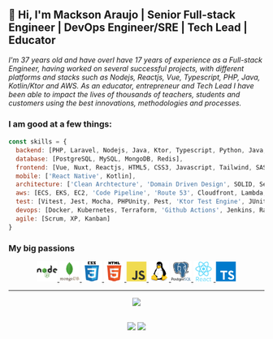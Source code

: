 
## 👋 Hi, I'm Mackson Araujo | Senior Full-stack Engineer | DevOps Engineer/SRE | Tech Lead | Educator
<p>
  <i>
    I'm 37 years old
  and have overI have 17 years of experience as a Full-stack Engineer, having worked on several successful projects, with different platforms and stacks such as Nodejs, Reactjs, Vue, Typescript, PHP, Java, Kotlin/Ktor and AWS. As an educator, entrepreneur and Tech Lead I have been able to impact the lives of thousands of teachers, students and customers using the best innovations, methodologies and processes.

  </i>
</p>


<h3 align="left">I am good at a few things:</h3>

```javascript
const skills = {
  backend: [PHP, Laravel, Nodejs, Java, Ktor, Typescript, Python, Java, '.Net Core'],
  database: [PostgreSQL, MySQL, MongoDB, Redis],
  frontend: [Vue, Nuxt, Reactjs, HTML5, CSS3, Javascript, Tailwind, SASS, 'Styled-Components', Bootstrap, ChakraUI, Vuetify],
  mobile: ['React Native', Kotlin],
  architecture: ['Clean Archtecture', 'Domain Driven Design', SOLID, Serverless, Microservices],
  aws: [ECS, EKS, EC2, 'Code Pipeline', 'Route 53', Cloudfront, Lambda, SQS, Kinesis, S3, 'Secrets Manager'],
  test: [Vitest, Jest, Mocha, PHPUnity, Pest, 'Ktor Test Engine', JUnit],
  devops: [Docker, Kubernetes, Terraform, 'Github Actions', Jenkins, Rancher, Coolify, RabbitMQ],
  agile: [Scrum, XP, Kanban]
}
```
<h3 align="left">My big passions</h3>
<div align="center">
 
<p> 
  <a href="https://nodejs.org" target="_blank" rel="noreferrer"> <img src="https://raw.githubusercontent.com/devicons/devicon/master/icons/nodejs/nodejs-original-wordmark.svg" alt="nodejs" width="40" height="40"/> </a>
   <a href="https://www.mongodb.com/" target="_blank" rel="noreferrer"> <img src="https://raw.githubusercontent.com/devicons/devicon/master/icons/mongodb/mongodb-original-wordmark.svg" alt="mongodb" width="40" height="40"/> </a> 
  <a href="https://www.w3schools.com/css/" target="_blank" rel="noreferrer"> <img src="https://raw.githubusercontent.com/devicons/devicon/master/icons/css3/css3-original-wordmark.svg" alt="css3" width="40" height="40"/> </a> 
 <a href="https://www.w3.org/html/" target="_blank" rel="noreferrer"> <img src="https://raw.githubusercontent.com/devicons/devicon/master/icons/html5/html5-original-wordmark.svg" alt="html5" width="40" height="40"/> </a> 
  <a href="https://developer.mozilla.org/en-US/docs/Web/JavaScript" target="_blank" rel="noreferrer"> <img src="https://raw.githubusercontent.com/devicons/devicon/master/icons/javascript/javascript-original.svg" alt="javascript" width="40" height="40"/> </a> 
  <a href="https://www.linux.org/" target="_blank" rel="noreferrer"> <img src="https://raw.githubusercontent.com/devicons/devicon/master/icons/linux/linux-original.svg" alt="linux" width="40" height="40"/> </a>
  <a href="https://www.postgresql.org" target="_blank" rel="noreferrer"> <img src="https://raw.githubusercontent.com/devicons/devicon/master/icons/postgresql/postgresql-original-wordmark.svg" alt="postgresql" width="40" height="40"/> </a>  
  <a href="https://reactjs.org/" target="_blank" rel="noreferrer"> <img src="https://raw.githubusercontent.com/devicons/devicon/master/icons/react/react-original-wordmark.svg" alt="react" width="40" height="40"/> </a> 
  <a href="https://www.typescriptlang.org/" target="_blank" rel="noreferrer"> <img src="https://raw.githubusercontent.com/devicons/devicon/master/icons/typescript/typescript-original.svg" alt="typescript" width="40" height="40"/> </a> 
   </p>
  
</div>

<hr/>
<div align="center">
  <a href="https://github.com/mackson">
  <img height="180em" src="https://github-readme-stats.vercel.app/api/top-langs/?username=mackson&layout=compact&langs_count=7&theme=tokyonight"/>
</div>
  

 ##
 
<div align="center"> 
  <a href = "mailto:macksonweb@gmail.com"><img src="https://img.shields.io/badge/-Gmail-%23333?style=for-the-badge&logo=gmail&logoColor=white" target="_blank"></a>
  <a href="https://www.linkedin.com/in/macksonaraujo" target="_blank"><img src="https://img.shields.io/badge/-LinkedIn-%230077B5?style=for-the-badge&logo=linkedin&logoColor=white" target="_blank"></a> 
 
</div>
